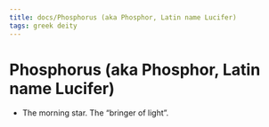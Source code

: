 ```yaml
---
title: docs/Phosphorus (aka Phosphor, Latin name Lucifer)
tags: greek deity
---
```


# Phosphorus (aka Phosphor, Latin name Lucifer) 
- The morning star. The “bringer of light”.